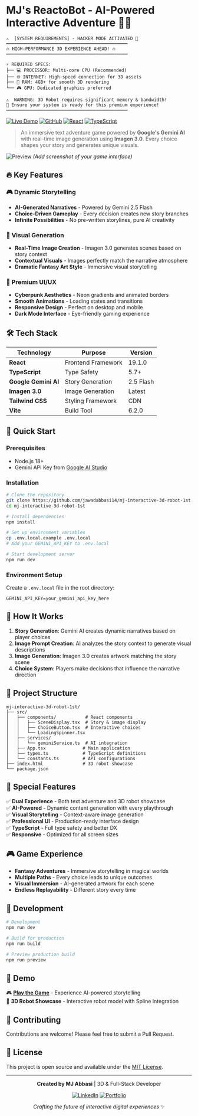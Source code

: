 # MJ's ReactoBot - AI-Powered Interactive Adventure 🤖✨

```
⚠️  [SYSTEM REQUIREMENTS] - HACKER MODE ACTIVATED 👾
━━━━━━━━━━━━━━━━━━━━━━━━━━━━━━━━━━━━━━━━━━━━━━
🔥 HIGH-PERFORMANCE 3D EXPERIENCE AHEAD! 🔥
━━━━━━━━━━━━━━━━━━━━━━━━━━━━━━━━━━━━━━━━━━━━━━

⚡ REQUIRED SPECS:
├── 💻 PROCESSOR: Multi-core CPU (Recommended)
├── 🌐 INTERNET: High-speed connection for 3D assets
├── 🧠 RAM: 4GB+ for smooth 3D rendering
└── 🎮 GPU: Dedicated graphics preferred

⚠️  WARNING: 3D Robot requires significant memory & bandwidth!
🚀 Ensure your system is ready for this premium experience!
━━━━━━━━━━━━━━━━━━━━━━━━━━━━━━━━━━━━━━━━━━━━━━
```

[![Live Demo](https://img.shields.io/badge/DEMO-LIVE-brightgreen?style=for-the-badge)](https://jawadabbasi14.github.io/mj-interactive-3d-robot-1st/)
[![GitHub](https://img.shields.io/badge/VIEW_CODE-GITHUB-black?style=for-the-badge&logo=github)](https://github.com/jawadabbasi14/mj-interactive-3d-robot-1st)
[![React](https://img.shields.io/badge/React-18+-blue?style=for-the-badge&logo=react)](https://reactjs.org/)
[![TypeScript](https://img.shields.io/badge/TypeScript-5.7+-blue?style=for-the-badge&logo=typescript)](https://www.typescriptlang.org/)

> An immersive text adventure game powered by **Google's Gemini AI** with real-time image generation using **Imagen 3.0**. Every choice shapes your story and generates unique visuals.

![Preview](https://i.imgur.com/your-screenshot-url.jpg) *(Add screenshot of your game interface)*

## 🔥 Key Features

### 🎮 **Dynamic Storytelling**
- **AI-Generated Narratives** - Powered by Gemini 2.5 Flash
- **Choice-Driven Gameplay** - Every decision creates new story branches
- **Infinite Possibilities** - No pre-written storylines, pure AI creativity

### 🎨 **Visual Generation**
- **Real-Time Image Creation** - Imagen 3.0 generates scenes based on story context
- **Contextual Visuals** - Images perfectly match the narrative atmosphere
- **Dramatic Fantasy Art Style** - Immersive visual storytelling

### 💫 **Premium UI/UX**
- **Cyberpunk Aesthetics** - Neon gradients and animated borders
- **Smooth Animations** - Loading states and transitions
- **Responsive Design** - Perfect on desktop and mobile
- **Dark Mode Interface** - Eye-friendly gaming experience

## 🛠️ Tech Stack

| Technology | Purpose | Version |
|------------|---------|---------|
| **React** | Frontend Framework | 19.1.0 |
| **TypeScript** | Type Safety | 5.7+ |
| **Google Gemini AI** | Story Generation | 2.5 Flash |
| **Imagen 3.0** | Image Generation | Latest |
| **Tailwind CSS** | Styling Framework | CDN |
| **Vite** | Build Tool | 6.2.0 |

## 🚀 Quick Start

### **Prerequisites**
- Node.js 18+
- Gemini API Key from [Google AI Studio](https://aistudio.google.com/)

### **Installation**
```bash
# Clone the repository
git clone https://github.com/jawadabbasi14/mj-interactive-3d-robot-1st.git
cd mj-interactive-3d-robot-1st

# Install dependencies
npm install

# Set up environment variables
cp .env.local.example .env.local
# Add your GEMINI_API_KEY to .env.local

# Start development server
npm run dev
```

### **Environment Setup**
Create a `.env.local` file in the root directory:
```env
GEMINI_API_KEY=your_gemini_api_key_here
```

## 🎯 How It Works

1. **Story Generation**: Gemini AI creates dynamic narratives based on player choices
2. **Image Prompt Creation**: AI analyzes the story context to generate visual descriptions
3. **Image Generation**: Imagen 3.0 creates artwork matching the story scene
4. **Choice System**: Players make decisions that influence the narrative direction

## 📁 Project Structure

```
mj-interactive-3d-robot-1st/
├── src/
│   ├── components/           # React components
│   │   ├── SceneDisplay.tsx  # Story & image display
│   │   ├── ChoiceButton.tsx  # Interactive choices
│   │   └── LoadingSpinner.tsx
│   ├── services/
│   │   └── geminiService.ts  # AI integration
│   ├── App.tsx              # Main application
│   ├── types.ts             # TypeScript definitions
│   └── constants.ts         # API configurations
├── index.html               # 3D robot showcase
└── package.json
```

## 🌟 Special Features

✅ **Dual Experience** - Both text adventure and 3D robot showcase  
✅ **AI-Powered** - Dynamic content generation with every playthrough  
✅ **Visual Storytelling** - Context-aware image generation  
✅ **Professional UI** - Production-ready interface design  
✅ **TypeScript** - Full type safety and better DX  
✅ **Responsive** - Optimized for all screen sizes  

## 🎮 Game Experience

- **Fantasy Adventures** - Immersive storytelling in magical worlds
- **Multiple Paths** - Every choice leads to unique outcomes  
- **Visual Immersion** - AI-generated artwork for each scene
- **Endless Replayability** - Different story every time

## 🔧 Development

```bash
# Development
npm run dev

# Build for production
npm run build

# Preview production build
npm run preview
```

## 📱 Demo

🎮 **[Play the Game](https://jawadabbasi14.github.io/mj-interactive-3d-robot-1st/)** - Experience AI-powered storytelling  
🤖 **3D Robot Showcase** - Interactive robot model with Spline integration

## 🤝 Contributing

Contributions are welcome! Please feel free to submit a Pull Request.

## 📄 License

This project is open source and available under the [MIT License](LICENSE).

---

<div align="center">

**Created by MJ Abbasi** | 3D & Full-Stack Developer

[![LinkedIn](https://img.shields.io/badge/LinkedIn-Connect-blue?style=for-the-badge&logo=linkedin)](https://www.linkedin.com/in/mjabbasi-dev)
[![Portfolio](https://img.shields.io/badge/Portfolio-Visit-purple?style=for-the-badge&logo=github)](https://github.com/jawadabbasi14)

*Crafting the future of interactive digital experiences* ✨

</div>
